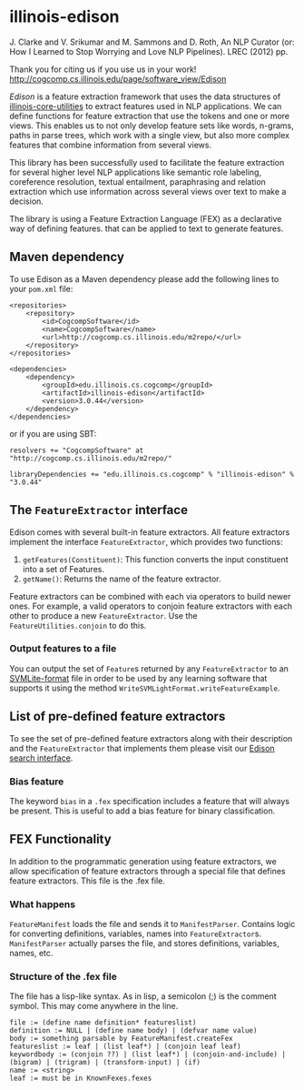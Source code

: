 # illinois-edison

J. Clarke and V. Srikumar and M. Sammons and D. Roth, An NLP Curator (or: How I Learned to Stop Worrying and Love NLP Pipelines). LREC (2012) pp.

Thank you for citing us if you use us in your work! 
http://cogcomp.cs.illinois.edu/page/software_view/Edison

*Edison* is a feature extraction framework that uses the data structures of [illinois-core-utilities](../core-utilities/README.md)
to extract features used in NLP applications.
We can define functions for feature extraction that use the tokens and one or more views. 
This enables us to not only develop feature sets like words, n-grams, paths in parse trees, which work with a single view, 
but also more complex features that combine information from several views.

This library has been successfully used to facilitate the feature extraction for several higher level
NLP applications like semantic role labeling, coreference
resolution, textual entailment, paraphrasing and relation
extraction which use information across several views over text to
make a decision.

The library is using a Feature Extraction Language (FEX) as a declarative way of defining features. 
that can be applied to text to generate features. 

## Maven dependency
To use Edison as a Maven dependency please add the following lines to your `pom.xml` file:
```
<repositories>
    <repository>
        <id>CogcompSoftware</id>
        <name>CogcompSoftware</name>
        <url>http://cogcomp.cs.illinois.edu/m2repo/</url>
    </repository>
</repositories>

<dependencies>
    <dependency>
        <groupId>edu.illinois.cs.cogcomp</groupId>
        <artifactId>illinois-edison</artifactId>
        <version>3.0.44</version>
    </dependency>
</dependencies>
```

or if you are using SBT:
```
resolvers += "CogcompSoftware" at "http://cogcomp.cs.illinois.edu/m2repo/"

libraryDependencies += "edu.illinois.cs.cogcomp" % "illinois-edison" % "3.0.44"
```

## The `FeatureExtractor` interface
Edison comes with several built-in feature extractors. 
All feature extractors implement the interface `FeatureExtractor`, which provides two functions:

   1. `getFeatures(Constituent)`: This function converts the input constituent into a set of Features.
   2. `getName()`: Returns the name of the feature extractor.

Feature extractors can be combined with each via operators to build newer ones. 
For example, a valid operators to conjoin feature extractors with each other to 
produce a new `FeatureExtractor`. Use the `FeatureUtilities.conjoin` to do this.

### Output features to a file
You can output the set of `Feature`s returned by any `FeatureExtractor` to an [SVMLite-format](http://svmlight.joachims.org) 
file in order to be used by any learning software that supports it using the method 
`WriteSVMLightFormat.writeFeatureExample`.

## List of pre-defined feature extractors
To see the set of pre-defined feature extractors along
with their description and the `FeatureExtractor` that implements
them please visit our [Edison search interface](http://bilbo.cs.illinois.edu:5900). 

### Bias feature
The keyword `bias` in a `.fex` specification includes a feature
that will always be present. This is useful to add a bias feature
for binary classification.

## FEX Functionality

In addition to the programmatic generation using feature extractors, we allow specification of
feature extractors through a special file that defines feature extractors. This file is the .fex file.

### What happens
`FeatureManifest` loads the file and sends it to `ManifestParser`. Contains logic for converting
    definitions, variables, names into `FeatureExtractor`s.
`ManifestParser` actually parses the file, and stores definitions, variables, names, etc.


### Structure of the .fex file

The file has a lisp-like syntax. As in lisp, a semicolon (;) is the comment symbol. This may come anywhere
in the line.
```
file := (define name definition* featureslist)
definition := NULL | (define name body) | (defvar name value)
body := something parsable by FeatureManifest.createFex
featureslist := leaf | (list leaf*) | (conjoin leaf leaf)
keywordbody := (conjoin ??) | (list leaf*) | (conjoin-and-include) | (bigram) | (trigram) | (transform-input) | (if)
name := <string>
leaf := must be in KnownFexes.fexes
```
